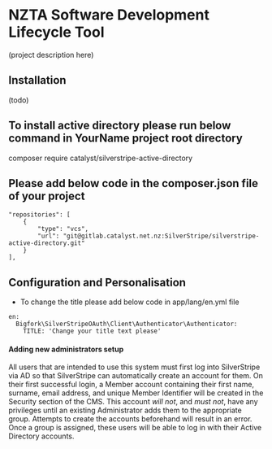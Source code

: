 # NZTA Software Development Lifecycle Tool
(project description here)

## Installation
(todo)

## To install active directory please run below command in YourName project root directory
 composer require catalyst/silverstripe-active-directory

## Please add below code in the composer.json file of your project
```
"repositories": [
    {
        "type": "vcs",
        "url": "git@gitlab.catalyst.net.nz:SilverStripe/silverstripe-active-directory.git"
    }
],
```
## Configuration and Personalisation
* To change the title please add below code in app/lang/en.yml file
```
en:
  Bigfork\SilverStripeOAuth\Client\Authenticator\Authenticator:
    TITLE: 'Change your title text please'
```

#### Adding new administrators setup
All users that are intended to use this system must first log into SilverStripe via AD so that SilverStripe can automatically create an account for them. On their first successful login, a Member account containing their first name, surname, email address, and unique Member Identifier will be created in the Security section of the CMS. This account *will not*, and *must not*, have any privileges until an existing Administrator adds them to the appropriate group. Attempts to create the accounts beforehand will result in an error. Once a group is assigned, these users will be able to log in with their Active Directory accounts.
